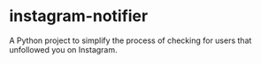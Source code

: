 # instagram-notifier
A Python project to simplify the process of checking for users that unfollowed you on Instagram.

## 